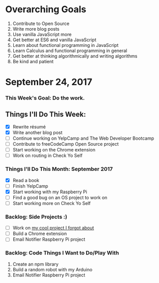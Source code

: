 # Overarching Goals
1. Contribute to Open Source
2. Write more blog posts
3. Use vanilla JavaScript more
4. Get better at ES6 and vanilla JavaScript
5. Learn about functional programming in JavaScript
6. Learn Calculus and functional programming in general
7. Get better at thinking algorithmically and writing algorithms
8. Be kind and patient

# September 24, 2017

### This Week's Goal: Do the work.


## Things I'll Do This Week:
- [x] Rewrite résumé
- [x] Write another blog post
- [ ] Continue working on YelpCamp and The Web Developer Bootcamp
- [ ] Contribute to freeCodeCamp Open Source project
- [ ] Start working on the Chrome extension
- [ ] Work on routing in Check Yo Self

### Things I'll Do This Month: September 2017
- [x] Read a book
- [ ] Finish YelpCamp
- [x] Start working with my Raspberry Pi
- [ ] Find a good bug on an OS project to work on
- [ ] Start working more on Check Yo Self

### Backlog: Side Projects :)
- [ ] Work on [my cool project I forgot about](https://codepen.io/twhite96/pen/4b7f4bee11d03343ed7ec934b7c575e4)
- [ ] Build a Chrome extension
- [ ] Email Notifier Raspberry Pi project

### Backlog: Code Things I Want to Do/Play With
1. Create an npm library
2. Build a random robot with my Arduino
3. Email Notifier Raspberry Pi project
